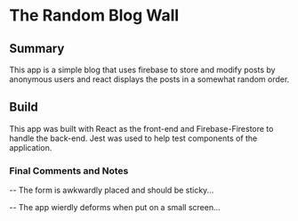 # The Random Blog Wall

## Summary

This app is a simple blog that uses firebase to store and modify posts by anonymous users and react displays the posts in a somewhat random order.

## Build

This app was built with React as the front-end and Firebase-Firestore to handle the back-end. Jest was used to help test components of the application.

### Final Comments and Notes

-- The form is awkwardly placed and should be sticky...  

-- The app wierdly deforms when put on a small screen...
